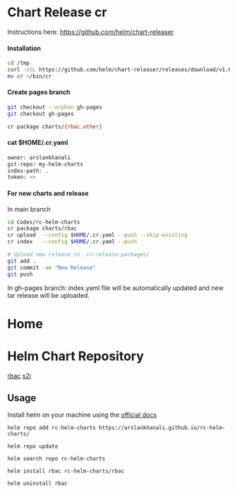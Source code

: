 # Chart Release cr
Instructions here: https://github.com/helm/chart-releaser

#### Installation
``` sh
cd /tmp
curl -sSL https://github.com/helm/chart-releaser/releases/download/v1.6.0/chart-releaser_1.6.0_darwin_amd64.tar.gz | tar xzf -
mv cr ~/bin/cr
```

#### Create pages branch
``` sh
git checkout --orphan gh-pages
git checkout gh-pages

cr package charts/{rbac,other}
```
#### cat $HOME/.cr.yaml
``` sh
owner: arslankhanali
git-repo: my-helm-charts
index-path: .
token: <>
```
#### For new charts and release
In main branch
``` sh
cd Codes/rc-helm-charts
cr package charts/rbac
cr upload  --config $HOME/.cr.yaml --push --skip-existing
cr index   --config $HOME/.cr.yaml --push

# Upload new release in .cr-release-packages/
git add .
git commit -am "New Release"
git push
```
In gh-pages branch: index.yaml file will be automatically updated and new tar release will be uploaded.

# Home

# Helm Chart Repository

[rbac](https://github.com/arslankhanali/rc-helm-charts/tree/main/charts/rbac)
[s2i](https://github.com/arslankhanali/rc-helm-charts/tree/main/charts/s2i)

## Usage

Install helm on your machine using the [official docs](https://helm.sh/docs/intro/install/)

```shell
helm repo add rc-helm-charts https://arslankhanali.github.io/rc-helm-charts/
```
```shell
helm repo update
```
```shell
helm search repo rc-helm-charts
```
```shell
helm install rbac rc-helm-charts/rbac
```

```shell
helm uninstall rbac
```